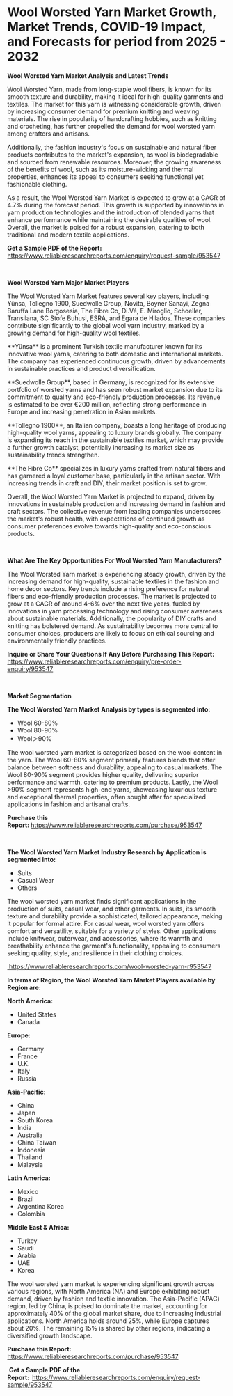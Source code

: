 <p><h1>Wool Worsted Yarn Market Growth, Market Trends, COVID-19 Impact, and Forecasts for period from 2025 - 2032</h1></p><p><strong>Wool Worsted Yarn Market Analysis and Latest Trends</strong></p>
<p><p>Wool Worsted Yarn, made from long-staple wool fibers, is known for its smooth texture and durability, making it ideal for high-quality garments and textiles. The market for this yarn is witnessing considerable growth, driven by increasing consumer demand for premium knitting and weaving materials. The rise in popularity of handcrafting hobbies, such as knitting and crocheting, has further propelled the demand for wool worsted yarn among crafters and artisans.</p><p>Additionally, the fashion industry's focus on sustainable and natural fiber products contributes to the market's expansion, as wool is biodegradable and sourced from renewable resources. Moreover, the growing awareness of the benefits of wool, such as its moisture-wicking and thermal properties, enhances its appeal to consumers seeking functional yet fashionable clothing.</p><p>As a result, the Wool Worsted Yarn Market is expected to grow at a CAGR of 4.7% during the forecast period. This growth is supported by innovations in yarn production technologies and the introduction of blended yarns that enhance performance while maintaining the desirable qualities of wool. Overall, the market is poised for a robust expansion, catering to both traditional and modern textile applications.</p></p>
<p><strong>Get a Sample PDF of the Report:&nbsp;</strong> <a href="https://www.reliableresearchreports.com/enquiry/request-sample/953547?utm_campaign=3512&utm_medium=2&utm_source=Github&utm_content=ia&utm_term=18042025&utm_id=wool-worsted-yarn">https://www.reliableresearchreports.com/enquiry/request-sample/953547</a></p>
<p>&nbsp;</p>
<p><strong>Wool Worsted Yarn Major Market Players</strong></p>
<p><p>The Wool Worsted Yarn Market features several key players, including Yünsa, Tollegno 1900, Suedwolle Group, Novita, Boyner Sanayi, Zegna Baruffa Lane Borgosesia, The Fibre Co, Di.Vé, E. Miroglio, Schoeller, Transilana, SC Stofe Buhusi, ESRA, and Egara de Hilados. These companies contribute significantly to the global wool yarn industry, marked by a growing demand for high-quality wool textiles.</p><p>**Yünsa** is a prominent Turkish textile manufacturer known for its innovative wool yarns, catering to both domestic and international markets. The company has experienced continuous growth, driven by advancements in sustainable practices and product diversification.</p><p>**Suedwolle Group**, based in Germany, is recognized for its extensive portfolio of worsted yarns and has seen robust market expansion due to its commitment to quality and eco-friendly production processes. Its revenue is estimated to be over €200 million, reflecting strong performance in Europe and increasing penetration in Asian markets.</p><p>**Tollegno 1900**, an Italian company, boasts a long heritage of producing high-quality wool yarns, appealing to luxury brands globally. The company is expanding its reach in the sustainable textiles market, which may provide a further growth catalyst, potentially increasing its market size as sustainability trends strengthen.</p><p>**The Fibre Co** specializes in luxury yarns crafted from natural fibers and has garnered a loyal customer base, particularly in the artisan sector. With increasing trends in craft and DIY, their market position is set to grow.</p><p>Overall, the Wool Worsted Yarn Market is projected to expand, driven by innovations in sustainable production and increasing demand in fashion and craft sectors. The collective revenue from leading companies underscores the market's robust health, with expectations of continued growth as consumer preferences evolve towards high-quality and eco-conscious products.</p></p>
<p>&nbsp;</p>
<p><strong>What Are The Key Opportunities For Wool Worsted Yarn Manufacturers?</strong></p>
<p><p>The Wool Worsted Yarn market is experiencing steady growth, driven by the increasing demand for high-quality, sustainable textiles in the fashion and home decor sectors. Key trends include a rising preference for natural fibers and eco-friendly production processes. The market is projected to grow at a CAGR of around 4-6% over the next five years, fueled by innovations in yarn processing technology and rising consumer awareness about sustainable materials. Additionally, the popularity of DIY crafts and knitting has bolstered demand. As sustainability becomes more central to consumer choices, producers are likely to focus on ethical sourcing and environmentally friendly practices.</p></p>
<p><strong>Inquire or Share Your Questions If Any Before Purchasing This Report:</strong> <a href="https://www.reliableresearchreports.com/enquiry/pre-order-enquiry/953547?utm_campaign=3512&utm_medium=2&utm_source=Github&utm_content=ia&utm_term=18042025&utm_id=wool-worsted-yarn">https://www.reliableresearchreports.com/enquiry/pre-order-enquiry/953547</a></p>
<p>&nbsp;</p>
<p><strong>Market Segmentation</strong></p>
<p><strong>The Wool Worsted Yarn Market Analysis by types is segmented into:</strong></p>
<p><ul><li>Wool 60-80%</li><li>Wool 80-90%</li><li>Wool＞90%</li></ul></p>
<p><p>The wool worsted yarn market is categorized based on the wool content in the yarn. The Wool 60-80% segment primarily features blends that offer balance between softness and durability, appealing to casual markets. The Wool 80-90% segment provides higher quality, delivering superior performance and warmth, catering to premium products. Lastly, the Wool >90% segment represents high-end yarns, showcasing luxurious texture and exceptional thermal properties, often sought after for specialized applications in fashion and artisanal crafts.</p></p>
<p><strong>Purchase this Report:&nbsp;</strong><a href="https://www.reliableresearchreports.com/purchase/953547?utm_campaign=3512&utm_medium=2&utm_source=Github&utm_content=ia&utm_term=18042025&utm_id=wool-worsted-yarn">https://www.reliableresearchreports.com/purchase/953547</a></p>
<p>&nbsp;</p>
<p><strong>The Wool Worsted Yarn Market Industry Research by Application is segmented into:</strong></p>
<p><ul><li>Suits</li><li>Casual Wear</li><li>Others</li></ul></p>
<p><p>The wool worsted yarn market finds significant applications in the production of suits, casual wear, and other garments. In suits, its smooth texture and durability provide a sophisticated, tailored appearance, making it popular for formal attire. For casual wear, wool worsted yarn offers comfort and versatility, suitable for a variety of styles. Other applications include knitwear, outerwear, and accessories, where its warmth and breathability enhance the garment's functionality, appealing to consumers seeking quality, style, and resilience in their clothing choices.</p></p>
<p><a href="https://www.reliableresearchreports.com/wool-worsted-yarn-r953547?utm_campaign=3512&utm_medium=2&utm_source=Github&utm_content=ia&utm_term=18042025&utm_id=wool-worsted-yarn">&nbsp;https://www.reliableresearchreports.com/wool-worsted-yarn-r953547</a></p>
<p><strong>In terms of Region, the Wool Worsted Yarn Market Players available by Region are:</strong></p>
<p>
    <p> <strong> North America: </strong>
        <ul>
            <li>United States</li>
            <li>Canada</li>
        </ul>
        </p> 
    <p> <strong> Europe: </strong>
        <ul>
            <li>Germany</li>
            <li>France</li>
            <li>U.K.</li>
            <li>Italy</li>
            <li>Russia</li>
        </ul>
        </p> 
    <p> <strong> Asia-Pacific: </strong>
        <ul>
            <li>China</li>
            <li>Japan</li>
            <li>South Korea</li>
            <li>India</li>
            <li>Australia</li>
            <li>China Taiwan</li>
            <li>Indonesia</li>
            <li>Thailand</li>
            <li>Malaysia</li>
        </ul>
        </p> 
    <p> <strong> Latin America: </strong>
        <ul>
            <li>Mexico</li>
            <li>Brazil</li>
            <li>Argentina Korea</li>
            <li>Colombia</li>
        </ul>
        </p> 
    <p> <strong> Middle East & Africa: </strong>
        <ul>
            <li>Turkey</li>
            <li>Saudi</li>
            <li>Arabia</li>
            <li>UAE</li>
            <li>Korea</li>
        </ul>
    </p>
    </p>
<p><p>The wool worsted yarn market is experiencing significant growth across various regions, with North America (NA) and Europe exhibiting robust demand, driven by fashion and textile innovation. The Asia-Pacific (APAC) region, led by China, is poised to dominate the market, accounting for approximately 40% of the global market share, due to increasing industrial applications. North America holds around 25%, while Europe captures about 20%. The remaining 15% is shared by other regions, indicating a diversified growth landscape.</p></p>
<p><strong>Purchase this Report: </strong><a href="https://www.reliableresearchreports.com/purchase/953547?utm_campaign=3512&utm_medium=2&utm_source=Github&utm_content=ia&utm_term=18042025&utm_id=wool-worsted-yarn">https://www.reliableresearchreports.com/purchase/953547</a></p>
<p>&nbsp;<strong>Get a Sample PDF of the Report:&nbsp;&nbsp;</strong><a href="https://www.reliableresearchreports.com/enquiry/request-sample/953547?utm_campaign=3512&utm_medium=2&utm_source=Github&utm_content=ia&utm_term=18042025&utm_id=wool-worsted-yarn">https://www.reliableresearchreports.com/enquiry/request-sample/953547</a></p>
<p><strong></strong></p>
<p><p></p><p></p><p></p></p>